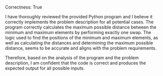 Correctness: True

I have thoroughly reviewed the provided Python program and I believe it correctly implements the problem description for all potential cases. The program correctly calculates the maximum possible distance between the minimum and maximum elements by performing exactly one swap. The logic used to find the positions of the minimum and maximum elements, as well as calculating the distances and determining the maximum possible distance, seems to be accurate and aligns with the problem requirements.

Therefore, based on the analysis of the program and the problem description, I am confident that the code is correct and produces the expected output for all possible inputs.